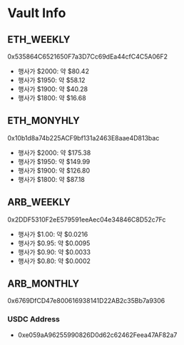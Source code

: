 # Vault Info
## ETH_WEEKLY

0x535864C6521650F7a3D7Cc69dEa44cfC4C5A06F2
- 행사가 $2000: 약 $80.42
- 행사가 $1950: 약 $58.12
- 행사가 $1900: 약 $40.28
- 행사가 $1800: 약 $16.68

## ETH_MONYHLY

0x10b1d8a74b225ACF9bf131a2463E8aae4D813bac
- 행사가 $2000: 약 $175.38
- 행사가 $1950: 약 $149.99
- 행사가 $1900: 약 $126.80
- 행사가 $1800: 약 $87.18

## ARB_WEEKLY

0x2DDF5310F2eE579591eeAec04e34846C8D52c7Fc
- 행사가 $1.00: 약 $0.0216
- 행사가 $0.95: 약 $0.0095
- 행사가 $0.90: 약 $0.0033
- 행사가 $0.80: 약 $0.0002

## ARB_MONTHLY

0x6769DfCD47e800616938141D22AB2c35Bb7a9306

### USDC Address
- 0xe059aA96255990826D0d62c62462Feea47AF82a7

